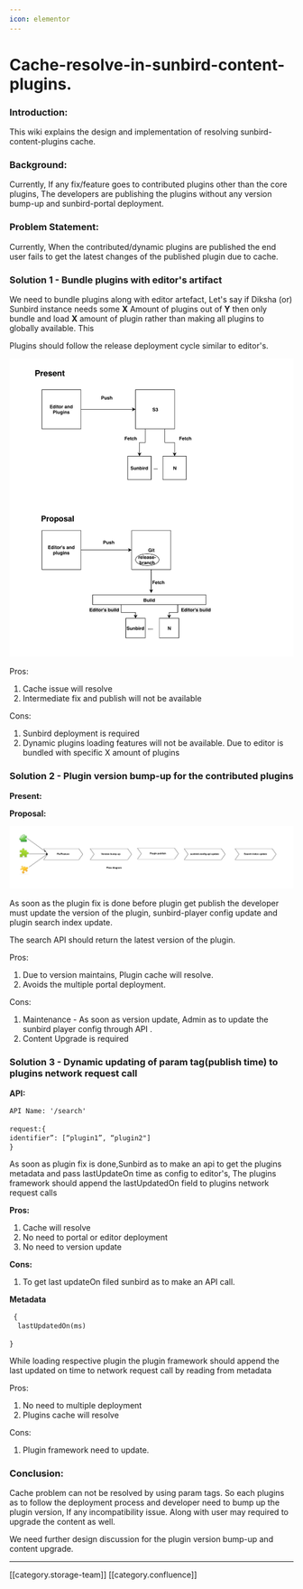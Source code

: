```yaml
---
icon: elementor
---
```


# Cache-resolve-in-sunbird-content-plugins.

### Introduction:

This wiki explains the design and implementation of resolving sunbird-content-plugins cache.

### Background:

Currently, If any fix/feature goes to contributed plugins other than the core plugins, The developers are publishing the plugins without any version bump-up and sunbird-portal deployment.

### Problem Statement:

Currently, When the contributed/dynamic plugins are published the end user fails to get the latest changes of the published plugin due to cache.

### Solution 1 - Bundle plugins with editor's artifact

We need to bundle plugins along with editor artefact, Let's say if Diksha (or) Sunbird instance needs some **X** Amount of plugins out of **Y**  then only bundle and load  **X** amount of plugin rather than making all plugins to globally available. This&#x20;

Plugins should follow the release deployment cycle similar to editor's.&#x20;

![](<../../../../../.gitbook/assets/Screenshot 2018-11-07 at 11.00.12 AM (1).png>)

Pros:

1. Cache issue will resolve
2. Intermediate fix and publish will not be available

Cons:&#x20;

1. &#x20;Sunbird deployment is required&#x20;
2. Dynamic plugins loading features will not be available. Due to editor is bundled with specific X amount of plugins

### Solution 2 - Plugin version bump-up for the contributed plugins

**Present:**

**Proposal:**

![](<../../../../../.gitbook/assets/Screenshot 2018-11-07 at 3.37.10 PM (1).png>)

As soon as the plugin fix is done before plugin get publish the developer must update the version of the plugin, sunbird-player config update and plugin search index update.

The search API should return the latest version of the plugin.

Pros:

1. Due to version maintains, Plugin cache will resolve.
2. Avoids the multiple portal deployment.

Cons:

1. Maintenance - As soon as version update, Admin as to update the sunbird player config through API .
2. Content Upgrade is required&#x20;

### Solution 3 - Dynamic updating of param tag(publish time) to plugins network request call&#x20;

**API:**

```
API Name: '/search'

request:{
identifier”: [“plugin1”, “plugin2"]
}
```

As soon as plugin fix is done,Sunbird as to make an api to get the plugins metadata and pass lastUpdateOn time as config to editor's, The plugins framework should append the lastUpdatedOn field to plugins network request calls

**Pros:**

1. Cache will resolve
2. No need to portal or editor deployment
3. No need to version update

**Cons:**

1. To get last updateOn filed sunbird as to make an API call.

**Metadata**

```
 {
  lastUpdatedOn(ms)

}
```

&#x20;While loading respective plugin the plugin framework should append the last updated on time to network request call by reading from metadata

Pros:

1. No need to multiple deployment
2. Plugins cache will resolve

Cons:

1. Plugin framework need to update.

### Conclusion:

Cache problem can not be resolved by using param tags. So each plugins as to follow the deployment process and developer need to bump up the plugin version, If any incompatibility issue. Along with user may required to upgrade the content as well.

We need further design discussion for the plugin version bump-up and content upgrade.

&#x20;&#x20;

&#x20; &#x20;

&#x20;  &#x20;

***

\[\[category.storage-team]] \[\[category.confluence]]
